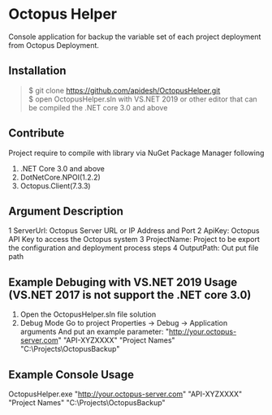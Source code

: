 Octopus Helper
======

Console application for backup the variable set of each project deployment from Octopus Deployment.

Installation
------------
>$ git clone https://github.com/apidesh/OctopusHelper.git<br/>
>$ open OctopusHelper.sln with VS.NET 2019 or other editor that can be compiled the .NET core 3.0 and above<br/>


Contribute
----------
Project require to compile with library via NuGet Package Manager following
1. .NET Core 3.0 and above
2. DotNetCore.NPOI(1.2.2)
3. Octopus.Client(7.3.3)

Argument Description
----------
1 ServerUrl: Octopus Server URL or IP Address and Port
2 ApiKey: Octopus API Key to access the Octopus system
3 ProjectName: Project to be export the configuration and deployment process steps
4 OutputPath: Out put file path


Example Debuging with VS.NET 2019 Usage  (VS.NET 2017 is not support the .NET core 3.0)
----------
1. Open the OctopusHelper.sln file solution
2. Debug Mode
    Go to project Properties -> Debug -> Application arguments
    And put an example parameter: "http://your.octopus-server.com" "API-XYZXXXX" "Project Names" "C:\Projects\OctopusBackup"


Example Console Usage
----------
OctopusHelper.exe "http://your.octopus-server.com" "API-XYZXXXX" "Project Names" "C:\Projects\OctopusBackup"

